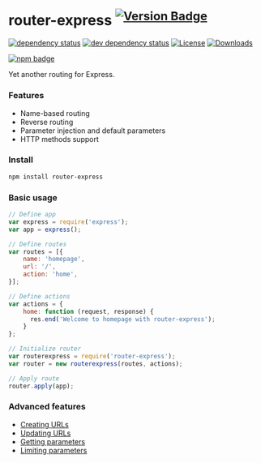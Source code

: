 # router-express <sup>[![Version Badge][npm-version-svg]][npm-url]</sup>

[![dependency status][deps-svg]][deps-url]
[![dev dependency status][dev-deps-svg]][dev-deps-url]
[![License][license-image]][license-url]
[![Downloads][downloads-image]][downloads-url]

[![npm badge][npm-badge-png]][npm-url]

Yet another routing for Express.

### Features

* Name-based routing
* Reverse routing
* Parameter injection and default parameters
* HTTP methods support

### Install

```sh
npm install router-express
```

### Basic usage

```js
// Define app
var express = require('express');
var app = express();

// Define routes
var routes = [{
    name: 'homepage',
    url: '/',
    action: 'home',
}];

// Define actions
var actions = {
    home: function (request, response) {
      res.end('Welcome to homepage with router-express');
    }
};

// Initialize router
var routerexpress = require('router-express');
var router = new routerexpress(routes, actions);

// Apply route
router.apply(app);
```

### Advanced features

* [Creating URLs](https://github.com/yasinaydin/router-express/wiki/createurl)
* [Updating URLs](https://github.com/yasinaydin/router-express/wiki/updateurl)
* [Getting parameters](https://github.com/yasinaydin/router-express/wiki/getparams)
* [Limiting parameters](https://github.com/yasinaydin/router-express/wiki/limitparams)

[npm-version-svg]: http://vb.teelaun.ch/yasinaydin/router-express.svg
[npm-url]: https://npmjs.org/package/router-express
[deps-svg]: http://david-dm.org/yasinaydin/router-express/status.svg
[deps-url]: http://david-dm.org/yasinaydin/router-express
[dev-deps-svg]: https://david-dm.org/yasinaydin/router-express/dev-status.svg
[dev-deps-url]: https://david-dm.org/yasinaydin/router-express#info=devDependencies
[license-image]: http://img.shields.io/npm/l/router-express.svg
[license-url]: LICENSE
[downloads-image]: http://img.shields.io/npm/dm/router-express.svg
[downloads-url]: http://npm-stat.com/charts.html?package=router-express
[npm-badge-png]: https://nodei.co/npm/router-express.png?downloads=true&stars=true&downloadRank=true


[travis-image]: https://img.shields.io/travis/yasinaydin/router-express/master.svg
[travis-url]: https://travis-ci.org/yasinaydin/router-express
